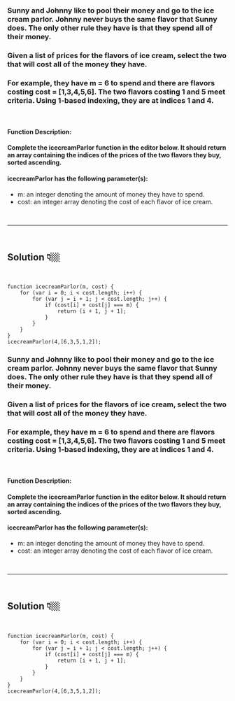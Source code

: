 ### Sunny and Johnny like to pool their money and go to the ice cream parlor. Johnny never buys the same flavor that Sunny does. The only other rule they have is that they spend all of their money.

### Given a list of prices for the flavors of ice cream, select the two that will cost all of the money they have.

### For example, they have m = 6 to spend and there are flavors costing cost = [1,3,4,5,6]. The two flavors costing 1 and 5 meet criteria. Using 1-based indexing, they are at indices 1 and 4.

<br>

#### **Function Description:**

#### Complete the icecreamParlor function in the editor below. It should return an array containing the indices of the prices of the two flavors they buy, sorted ascending.

#### **icecreamParlor has the following parameter(s):**

- m: an integer denoting the amount of money they have to spend.
- cost: an integer array denoting the cost of each flavor of ice cream.

<br>

---

 <br>

## Solution 👇🏼

 <br>

```
function icecreamParlor(m, cost) {
    for (var i = 0; i < cost.length; i++) {
        for (var j = i + 1; j < cost.length; j++) {
            if (cost[i] + cost[j] === m) {
                return [i + 1, j + 1];
            }
        }
    }
}
icecreamParlor(4,[6,3,5,1,2]);
```

### Sunny and Johnny like to pool their money and go to the ice cream parlor. Johnny never buys the same flavor that Sunny does. The only other rule they have is that they spend all of their money.

### Given a list of prices for the flavors of ice cream, select the two that will cost all of the money they have.

### For example, they have m = 6 to spend and there are flavors costing cost = [1,3,4,5,6]. The two flavors costing 1 and 5 meet criteria. Using 1-based indexing, they are at indices 1 and 4.

<br>

#### **Function Description:**

#### Complete the icecreamParlor function in the editor below. It should return an array containing the indices of the prices of the two flavors they buy, sorted ascending.

#### **icecreamParlor has the following parameter(s):**

- m: an integer denoting the amount of money they have to spend.
- cost: an integer array denoting the cost of each flavor of ice cream.

<br>

---

 <br>

## Solution 👇🏼

 <br>

```
function icecreamParlor(m, cost) {
    for (var i = 0; i < cost.length; i++) {
        for (var j = i + 1; j < cost.length; j++) {
            if (cost[i] + cost[j] === m) {
                return [i + 1, j + 1];
            }
        }
    }
}
icecreamParlor(4,[6,3,5,1,2]);
```
